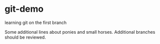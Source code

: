# git-demo
learning git on the first branch



Some additional lines about
ponies and small horses.
Additional branches should be reviewed.